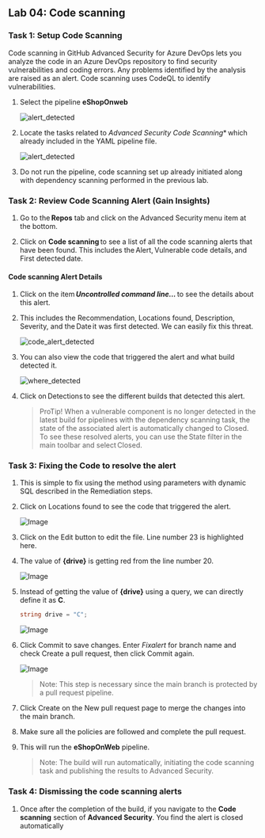 ## Lab 04: Code scanning

### Task 1: Setup Code Scanning

Code scanning in GitHub Advanced Security for Azure DevOps lets you analyze the code in an Azure DevOps repository to find security vulnerabilities and coding errors. Any problems identified by the analysis are raised as an alert. Code scanning uses CodeQL to identify vulnerabilities.

1.	Select the pipeline **eShopOnweb**

    ![alert_detected](media/advlab33.png)

1.	Locate the tasks related to *Advanced Security Code Scanning** which already included in the YAML pipeline file.

    ![alert_detected](media/advlab41.png)
 
1.	Do not run the pipeline, code scanning set up already initiated along with dependency scanning performed in the previous lab.

### Task 2: Review Code Scanning Alert (Gain Insights)

1.	Go to the **Repos** tab and click on the Advanced Security menu item at the bottom.

1.	Click on **Code scanning** to see a list of all the code scanning alerts that have been found. This includes the Alert, Vulnerable code details, and First detected date.

#### Code scanning Alert Details

1.	Click on the item ***Uncontrolled command line...*** to see the details about this alert.

2.	This includes the Recommendation, Locations found,  Description, Severity, and the Date it was first detected. We can easily fix this threat. 

    ![code_alert_detected](media/advlab4n2.png)

3.	You can also view the code that triggered the alert and what build detected it.
   
    ![where_detected](media/advlab4n1.png)

4.	Click on Detections to see the different builds that detected this alert.


    > ProTip!
    > When a vulnerable component is no longer detected in the latest build for pipelines with the dependency scanning task, the state of the associated alert is automatically changed to Closed. To see these resolved alerts, you can use the State filter in the main toolbar and select Closed.

### Task 3: Fixing the Code to resolve the alert

1.	This is simple to fix using the method using parameters with dynamic SQL described in the Remediation steps.

1.	Click on Locations found to see the code that triggered the alert.

    ![Image](media/advlab4n6.png)

1.	Click on the Edit button to edit the file. Line number 23 is highlighted here. 

1. The value of __{drive}__ is getting red from the line number 20.

    ![Image](media/advlab4n3.png)

1. Instead of getting the value of 
__{drive}__ using a query, we can directly define it as __C__.
    ```C#
    string drive = "C";
    ```

    ![Image](media/advlab4n4.png)

1. Click Commit to save changes. Enter *Fixalert* for branch name and check Create a pull request, then click Commit again.

    ![Image](media/advlab4n5.png)

    >Note: This step is necessary since the main branch is protected by a pull request pipeline.

1.	Click Create on the New pull request page to merge the changes into the main branch.

1. Make sure all the policies are followed and complete the pull request.

1.  This will run the **eShopOnWeb** pipeline.

    >Note: The build will run automatically, initiating the code scanning task and publishing the results to Advanced Security.

### Task 4: Dismissing the code scanning alerts 

1. Once after the completion of the build, if you navigate to the __Code scanning__ section of __Advanced Security__. You find the alert is closed automatically

